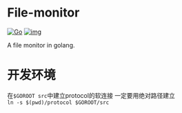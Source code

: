 # File-monitor
[![Go](https://github.com/zyazhb/File-monitor/workflows/Go/badge.svg)](https://github.com/zyazhb/File-monitor/actions)
[![img](https://www.codefactor.io/Content/badges/APlus.svg)](https://www.codefactor.io/repository/github/zyazhb/file-monitor/issues)

A file monitor in golang.

# 开发环境
在`$GOROOT src`中建立protocol的软连接 一定要用绝对路径建立  
`ln -s $(pwd)/protocol $GOROOT/src`
